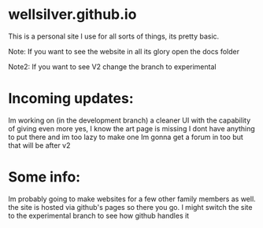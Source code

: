 # wellsilver.github.io

This is a personal site I use for all sorts of things, its pretty basic.

Note: If you want to see the website in all its glory open the docs folder

Note2: If you want to see V2 change the branch to experimental


# Incoming updates:

Im working on (in the development branch) a cleaner UI with the capability of giving even more
yes, I know the art page is missing I dont have anything to put there and im too lazy to make one
Im gonna get a forum in too but that will be after v2

# Some info:

Im probably going to make websites for a few other family members as well.
the site is hosted via github's pages so there you go.
I might switch the site to the experimental branch to see how github handles it
